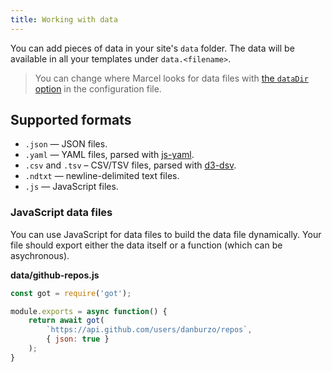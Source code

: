 ```yaml
---
title: Working with data
---
```


You can add pieces of data in your site's `data` folder. The data will be available in all your templates under `data.<filename>`.

> You can change where Marcel looks for data files with [the `dataDir` option][marcel-config] in the configuration file.

## Supported formats

* `.json` — JSON files.
* `.yaml` — YAML files, parsed with [js-yaml][js-yaml].
* `.csv` and `.tsv` – CSV/TSV files, parsed with [d3-dsv][d3-dsv].
* `.ndtxt` — newline-delimited text files.
* `.js` — JavaScript files.

### JavaScript data files

You can use JavaScript for data files to build the data file dynamically. Your file should export either the data itself or a function (which can be asychronous).

__data/github-repos.js__
```js
const got = require('got');

module.exports = async function() {
	return await got(
		`https://api.github.com/users/danburzo/repos`, 
		{ json: true }
	);
}
```

[marcel-config]: #todo
[d3-dsv]: https://github.com/d3/d3-dsv
[js-yaml]: https://github.com/nodeca/js-yaml
